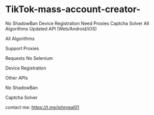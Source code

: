 # TikTok-mass-account-creator-
No ShadowBan Device Registration Need Proxies Captcha Solver All Algorithms Updated API (Web/Android/iOS)

All Algorithms

Support Proxies

Requests No Selenium

Device Registration

Other APIs

No ShadowBan

Captcha Solver

contact me: https://t.me/johnreal01

